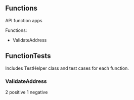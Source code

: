 ## Functions
API function apps

Functions:
- ValidateAddress

## FunctionTests
Includes TestHelper class and test cases for each function.

### ValidateAddress
2 positive
1 negative
